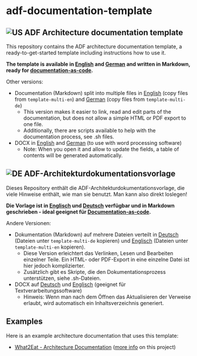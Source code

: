 # adf-documentation-template

## ![US](https://raw.githubusercontent.com/yammadev/flag-icons/master/png/US.png) ADF Architecture documentation template

This repository contains the ADF architecture documentation template, a ready-to-get-started template including instructions how to use it.

**The template is available in [English](template/architecture-documentation-en.md) and [German](template/architecture-documentation-de.md) and written in Markdown, ready for [documentation-as-code](https://architecture-decomposition-framework.github.io/en/pages/documentation/doc-as-code/).**

Other versions:

- Documentation (Markdown) split into multiple files in [English](template-multi-en/00-instructions.md) (copy files from `template-multi-en`) and [German](template-multi-de/00-anleitung.md) (copy files from `template-multi-de`)
  - This version makes it easier to link, read and edit parts of the documentation, but does not allow a simple HTML or PDF export to one file.
  - Additionally, there are scripts available to help with the documentation process, see .sh files.
- DOCX in [English](https://github.com/architecture-decomposition-framework/adf-documentation-template/releases/latest/download/architecture-documentation-en.docx) and [German](https://github.com/architecture-decomposition-framework/adf-documentation-template/releases/latest/download/architecture-documentation-de.docx) (to use with word processing software)
  - Note: When you open it and allow to update the fields, a table of contents will be generated automatically.

## ![DE](https://raw.githubusercontent.com/yammadev/flag-icons/master/png/DE.png) ADF-Architekturdokumentationsvorlage

Dieses Repository enthält die ADF-Architekturdokumentationsvorlage, die viele Hinweise enthält, wie man sie benutzt. Man kann also direkt loslegen!

**Die Vorlage ist in [Englisch](template/architecture-documentation-en.md) und [Deutsch](template/architecture-documentation-de.md) verfügbar und in Markdown geschrieben - ideal geeignet für [Documentation-as-code](https://architecture-decomposition-framework.github.io/de/pages/documentation/doc-as-code/).**

Andere Versionen:

- Dokumentation (Markdown) auf mehrere Dateien verteilt in [Deutsch](template-multi-de/00-anleitung.md) (Dateien unter `template-multi-de` kopieren) und [Englisch](template-multi-en/00-instructions.md) (Dateien unter `template-multi-en` kopieren).
  - Diese Version erleichtert das Verlinken, Lesen und Bearbeiten einzelner Teile. Ein HTML- oder PDF-Export in eine einzelne Datei ist hier jedoch komplizierter.
  - Zusätzlich gibt es Skripte, die den Dokumentationsprozess unterstützen, siehe .sh-Dateien.
- DOCX auf [Deutsch](https://github.com/architecture-decomposition-framework/adf-documentation-template/releases/latest/download/architecture-documentation-de.docx) und [Englisch](https://github.com/architecture-decomposition-framework/adf-documentation-template/releases/latest/download/architecture-documentation-en.docx) (geeignet für Textverarbeitungssoftware)
  - Hinweis: Wenn man nach dem Öffnen das Aktualisieren der Verweise erlaubt, wird automatisch ein Inhaltsverzeichnis generiert.

## Examples

Here is an example architecture documentation that uses this template:

- [What2Eat - Architecture Documentation](https://github.com/neshanjo/what2eat/blob/with-cache/doc/architecture-documentation.md) ([more info](https://github.com/neshanjo/what2eat/) on this project)
